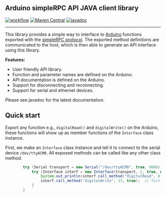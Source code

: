 
Arduino simpleRPC API JAVA client library
---
[![workflow](https://github.com/aleksas/java-simple-rpc/actions/workflows/gradle.yml/badge.svg?event=push)](https://github.com/aleksas/java-simple-rpc/actions)
[![Maven Central](https://img.shields.io/maven-central/v/io.github.aleksas/arduino-simple-rpc.svg?label=Maven%20Central)](https://search.maven.org/search?q=g:%22io.github.aleksas%22%20AND%20a:%22arduino-simple-rpc%22)
[![javadoc](https://javadoc.io/badge2/io.github.aleksas/arduino-simple-rpc/javadoc.svg)](https://javadoc.io/doc/io.github.aleksas/arduino-simple-rpc)


----

This library provides a simple way to interface to [Arduino](https://www.arduino.cc/) functions exported
with the [simpleRPC protocol](https://www.arduino.cc/reference/en/libraries/simplerpc/). The exported method definitions are communicated
to the host, which is then able to generate an API interface using this
library.

**Features:**

- User friendly API library.
- Function and parameter names are defined on the Arduino.
- API documentation is defined on the Arduino.
- Support for disconnecting and reconnecting.
- Support for serial and ethernet devices.

Please see javadoc for the latest documentation.


Quick start
-----------

Export any function e.g., ``digitalRead()`` and ``digitalWrite()`` on the
Arduino, these functions will show up as member functions of the ``Interface``
class instance.

First, we make an ``Interface`` class instance and tell it to connect to the
serial device ``/dev/ttyACM0``. All exposed methods can be called like any other class method.

```java
        try (Serial transport = new Serial("/dev/ttyACM0", true, 9600)) {
            try (Interface interf = new Interface(transport, 2, true, null)) {
                System.out.println(interf.call_method("digitalRead", 8)); // Read from pin 8.
                interf.call_method("digitalWrite", 13, true);  // Turn LED on.
            }
        }

```
